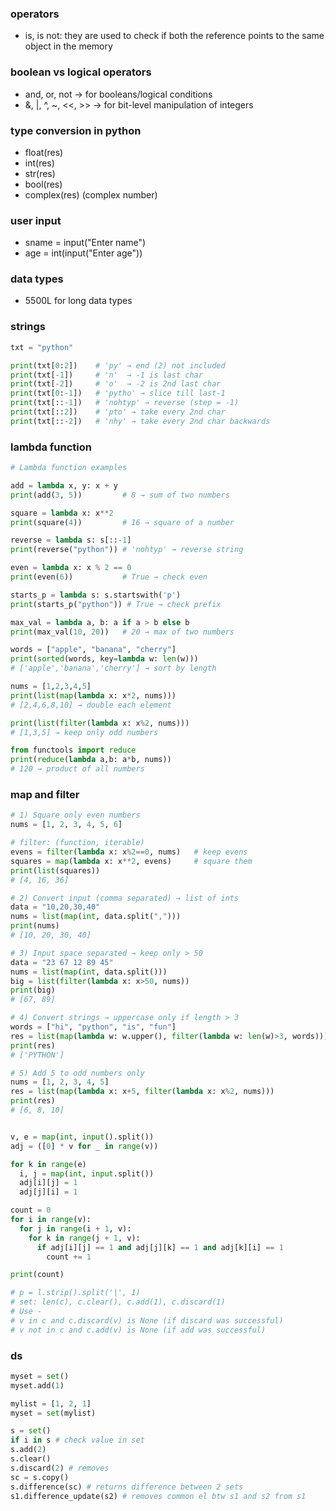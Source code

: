 ### operators
- is, is not: they are used to check if both the reference points to the same object in the memory

### boolean vs logical operators
-	and, or, not → for booleans/logical conditions
-	&, |, ^, ~, <<, >> → for bit-level manipulation of integers

### type conversion in python
- float(res)
- int(res)
- str(res)
- bool(res)
- complex(res) (complex number)

### user input
- sname = input("Enter name")
- age = int(input("Enter age"))

### data types
- 5500L for long data types

### strings
```python
txt = "python"

print(txt[0:2])    # 'py' → end (2) not included
print(txt[-1])     # 'n'  → -1 is last char
print(txt[-2])     # 'o'  → -2 is 2nd last char
print(txt[0:-1])   # 'pytho' → slice till last-1
print(txt[::-1])   # 'nohtyp' → reverse (step = -1)
print(txt[::2])    # 'pto' → take every 2nd char
print(txt[::-2])   # 'nhy' → take every 2nd char backwards
```

### lambda function

```python
# Lambda function examples

add = lambda x, y: x + y
print(add(3, 5))         # 8 → sum of two numbers

square = lambda x: x**2
print(square(4))         # 16 → square of a number

reverse = lambda s: s[::-1]
print(reverse("python")) # 'nohtyp' → reverse string

even = lambda x: x % 2 == 0
print(even(6))           # True → check even

starts_p = lambda s: s.startswith('p')
print(starts_p("python")) # True → check prefix

max_val = lambda a, b: a if a > b else b
print(max_val(10, 20))   # 20 → max of two numbers

words = ["apple", "banana", "cherry"]
print(sorted(words, key=lambda w: len(w))) 
# ['apple','banana','cherry'] → sort by length

nums = [1,2,3,4,5]
print(list(map(lambda x: x*2, nums)))   
# [2,4,6,8,10] → double each element

print(list(filter(lambda x: x%2, nums)))  
# [1,3,5] → keep only odd numbers

from functools import reduce
print(reduce(lambda a,b: a*b, nums))    
# 120 → product of all numbers
```

### map and filter
```python
# 1) Square only even numbers
nums = [1, 2, 3, 4, 5, 6]

# filter: (function, iterable)
evens = filter(lambda x: x%2==0, nums)   # keep evens
squares = map(lambda x: x**2, evens)     # square them
print(list(squares))  
# [4, 16, 36]

# 2) Convert input (comma separated) → list of ints
data = "10,20,30,40"
nums = list(map(int, data.split(",")))
print(nums)  
# [10, 20, 30, 40]

# 3) Input space separated → keep only > 50
data = "23 67 12 89 45"
nums = list(map(int, data.split()))
big = list(filter(lambda x: x>50, nums))
print(big)  
# [67, 89]

# 4) Convert strings → uppercase only if length > 3
words = ["hi", "python", "is", "fun"]
res = list(map(lambda w: w.upper(), filter(lambda w: len(w)>3, words)))
print(res)  
# ['PYTHON']

# 5) Add 5 to odd numbers only
nums = [1, 2, 3, 4, 5]
res = list(map(lambda x: x+5, filter(lambda x: x%2, nums)))
print(res)  
# [6, 8, 10]
```

```python

v, e = map(int, input().split())
adj = ([0] * v for _ in range(v))

for k in range(e)
  i, j = map(int, input.split())
  adj[i][j] = 1
  adj[j][i] = 1

count = 0
for i in range(v):
  for j in range(i + 1, v):
    for k in range(j + 1, v):
      if adj[i][j] == 1 and adj[j][k] == 1 and adj[k][i] == 1
        count += 1

print(count)

# p = l.strip().split('|', 1)
# set: len(c), c.clear(), c.add(1), c.discard(1)
# Use - 
# v in c and c.discard(v) is None (if discard was successful)
# v not in c and c.add(v) is None (if add was successful)
```

### ds
```python
myset = set()
myset.add(1)

mylist = [1, 2, 1]
myset = set(mylist)

s = set()
if i in s # check value in set
s.add(2)
s.clear()
s.discard(2) # removes
sc = s.copy()
s.difference(sc) # returns difference between 2 sets
s1.difference_update(s2) # removes common el btw s1 and s2 from s1
```